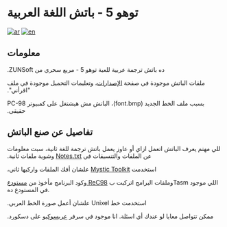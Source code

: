 # توهو 5 - باتش اللغة العربية

[![ar](https://img.shields.io/badge/lang-ar-blue.svg)](https://github.com/Aweseome245/Touhou-5-Mystic-Square-AR/blob/master/README.md)
[![en](https://img.shields.io/badge/lang-en-blue.svg)](https://github.com/Aweseome245/Touhou-5-Mystic-Square-AR/blob/master/README.en.md)

## معلومات
‫ده باتش ترجمة عربية للعبة توهو 5 - مربع سحري من ZUNSoft.

‫ملفات الباتش موجودة في صفحة [الإصدارات](https://github.com/Aweseome245/Touhou-5-Mystic-Square-AR/releases/tag/v1.01)، وتعليمات التحميل موجودة في ملف "اقرأني".

‫بسبب ملف الخط الجديد (font.bmp)، الباتش مش هيشتغل على كمبيوتر PC-98 حقيقي.

## تفاصيل عن صنع الباتش
‫للي مهتم يعرف الباتش اتعمل ازاي أو عاوز يعمل باتش ترجمة للغة ثانية، سبت معلومات عن الملفات والتنسيقات في [Notes.txt](https://github.com/Aweseome245/Touhou-5-Mystic-Square-AR/blob/master/Notes.txt) وشوية ملفات ثانية.

‫استخدمت [Mystic Toolkit](https://lunarcast.net/mystictk.php) علشان أفك الملفات واركبها ثاني،

وكود البرنامج مأخوذ من [مستودع ReC98](https://github.com/nmlgc/ReC98/tree/xJeePx) وملفات البرامج اتركبت بTasm اللي موجود في المستودع ده.

‫استخدمت خط Unixel علشان أعمل صورة الخط العربي.

‫ممكن تتواصل معايا لو عندك أي اسئلة. انا موجود في سرفر [عربسوكيو](https://discord.gg/bvWXjqbt5t) على دسكورد.
